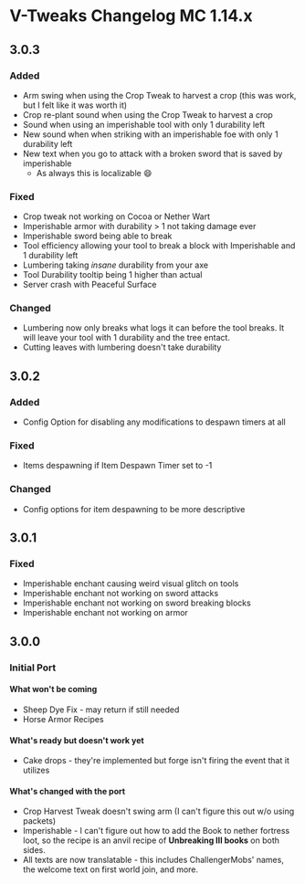 # V-Tweaks Changelog MC 1.14.x

## 3.0.3

### Added

* Arm swing when using the Crop Tweak to harvest a crop (this was work, but I felt like it was worth it)
* Crop re-plant sound when using the Crop Tweak to harvest a crop
* Sound when using an imperishable tool with only 1 durability left
* New sound when when striking with an imperishable foe with only 1 durability left
* New text when you go to attack with a broken sword that is saved by imperishable
    * As always this is localizable :smile:

### Fixed

* Crop tweak not working on Cocoa or Nether Wart
* Imperishable armor with durability > 1 not taking damage ever
* Imperishable sword being able to break
* Tool efficiency allowing your tool to break a block with Imperishable and 1 durability left
* Lumbering taking *insane* durability from your axe
* Tool Durability tooltip being 1 higher than actual
* Server crash with Peaceful Surface

### Changed

* Lumbering now only breaks what logs it can before the tool breaks. It will leave your tool with 1 durability and the tree entact.
* Cutting leaves with lumbering doesn't take durability

## 3.0.2

### Added

* Config Option for disabling any modifications to despawn timers at all

### Fixed

* Items despawning if Item Despawn Timer set to -1

### Changed

* Config options for item despawning to be more descriptive

## 3.0.1

### Fixed

* Imperishable enchant causing weird visual glitch on tools
* Imperishable enchant not working on sword attacks
* Imperishable enchant not working on sword breaking blocks
* Imperishable enchant not working on armor

## 3.0.0

### Initial Port

#### What won't be coming

* Sheep Dye Fix - may return if still needed
* Horse Armor Recipes

#### What's ready but doesn't work yet

* Cake drops - they're implemented but forge isn't firing the event that it utilizes

#### What's changed with the port

* Crop Harvest Tweak doesn't swing arm (I can't figure this out w/o using packets)
* Imperishable - I can't figure out how to add the Book to nether fortress loot, so the recipe is an anvil recipe of **Unbreaking III books** on both sides.
* All texts are now translatable - this includes ChallengerMobs' names, the welcome text on first world join, and more.

